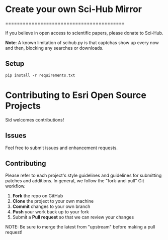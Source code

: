 # Create your own Sci-Hub Mirror
=========================================


If you believe in open access to scientific papers, please donate to Sci-Hub.

**Note**: A known limitation of scihub.py is that captchas show up every now and then, blocking any searches or downloads.

Setup
-----
```
pip install -r requirements.txt
```

Contributing to Esri Open Source Projects
=========================================

Sid welcomes contributions!

Issues
------

Feel free to submit issues and enhancement requests.

Contributing
------------

Please refer to each project's style guidelines and guidelines for submitting patches and additions. In general, we follow the "fork-and-pull" Git workflow.

 1. **Fork** the repo on GitHub
 2. **Clone** the project to your own machine
 3. **Commit** changes to your own branch
 4. **Push** your work back up to your fork
 5. Submit a **Pull request** so that we can review your changes

NOTE: Be sure to merge the latest from "upstream" before making a pull request!


